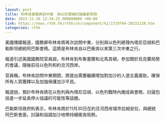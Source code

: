 ```yaml
---
layout: post
title: 布林肯據報再訪中東　與以巴領袖討論最新局勢
date: 2023-11-28 12:34:25.000000000 +08:00
link: https://news.rthk.hk/rthk/ch/component/k2/1729744-20231128.htm
categories: rthk
---
```


美國傳媒報道，國務卿布林肯將再次訪問中東，分別與以色列總理內塔尼亞胡和巴勒斯坦總統阿巴斯會晤。這將是布林肯自以巴衝突以來第三次中東之行。

報道引述美國國務院官員說，布林肯到布魯塞爾和北馬其頓，參加關於烏克蘭局勢的會議，隨後前往以色列和約旦河西岸。

官員稱，布林肯訪問中東期間，將提出需要繼續增加對加沙的人道主義援助，確保所有人質獲釋以及加強保護加沙平民。

報道說，預計布林肯將在以色列與內塔尼亞胡、以色列戰時內閣成員會晤，討論包括進一步延長停火協議的可能性等話題。

巴勒斯坦政府則表示，布林肯將於11月30日在約旦河西岸城市拉姆安拉，與總統阿巴斯會面，討論和協調加沙地帶持續衝突局勢。
